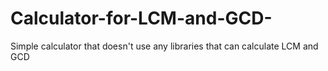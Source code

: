 # Calculator-for-LCM-and-GCD-
Simple calculator that doesn't use any libraries that can calculate LCM and GCD
